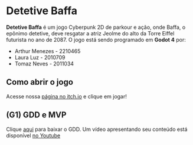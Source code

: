 # Detetive Baffa
**Detetive Baffa** é um jogo Cyberpunk 2D de parkour e ação, onde Baffa, o epônimo detetive, deve resgatar a atriz Jeolme do alto da Torre Eiffel futurista no ano de 2087. O jogo está sendo programado em **Godot 4** por:

- Arthur Menezes - 2210465
- Laura Luz - 2010709
- Tomaz Neves - 2011034

## Como abrir o jogo
Acesse nossa [página no itch.io](https://pombozap.itch.io/baffa) e clique em jogar!

## (G1) GDD e MVP
Clique [aqui](https://drive.google.com/file/d/1_kQLe5JD19r81Y78RU0lGdd1vqKkLUGD/view?usp=sharing) para baixar o GDD. Um vídeo apresentando seu conteúdo está disponível [no Youtube](https://www.youtube.com/watch?v=aosdhasoidahoidhasiofha)